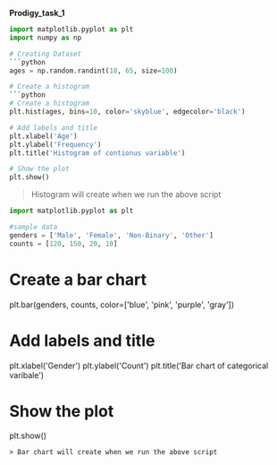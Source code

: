 **Prodigy_task_1**

```python
import matplotlib.pyplot as plt
import numpy as np

# Creating Dataset
```python
ages = np.random.randint(18, 65, size=100)

# Create a histogram
```python
# Create a histogram
plt.hist(ages, bins=10, color='skyblue', edgecolor='black')

# Add labels and title
plt.xlabel('Age')
plt.ylabel('Frequency')
plt.title('Histogram of contionus variable')

# Show the plot
plt.show()

```
> Histogram will create when we run the above script

```python
import matplotlib.pyplot as plt

#sample data
genders = ['Male', 'Female', 'Non-Binary', 'Other']
counts = [120, 150, 20, 10]

```
# Create a bar chart
plt.bar(genders, counts, color=['blue', 'pink', 'purple', 'gray'])

# Add labels and title
plt.xlabel('Gender')
plt.ylabel('Count')
plt.title('Bar chart of categorical varibale')

# Show the plot
plt.show()

```
> Bar chart will create when we run the above script

